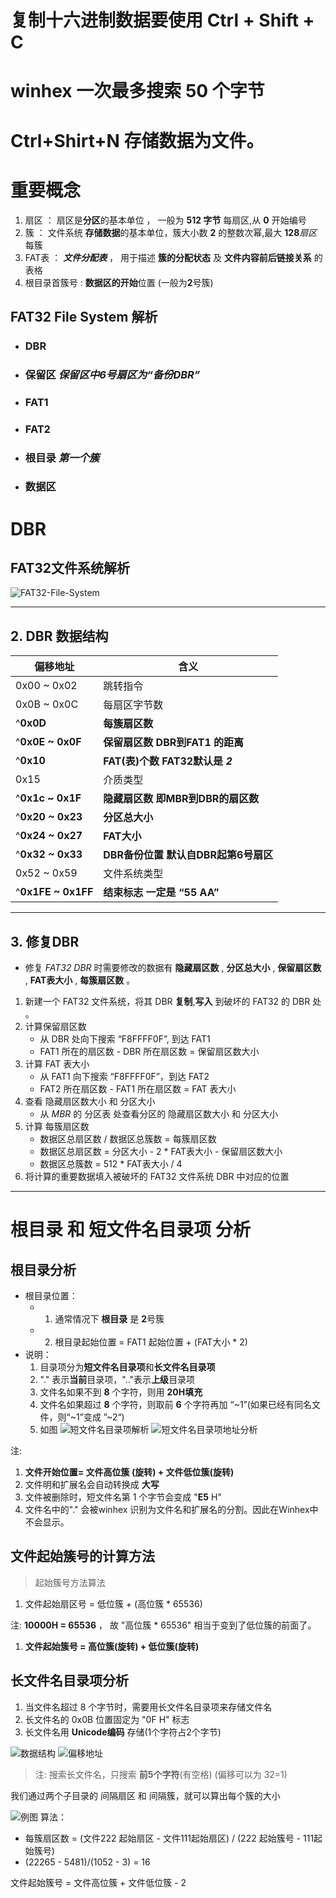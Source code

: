 # 复制十六进制数据要使用 Ctrl + Shift + C
# winhex 一次最多搜索 50 个字节
# Ctrl+Shirt+N 存储数据为文件。
# 重要概念
  1. 扇区 ： 扇区是**分区**的基本单位 ， 一般为 **512 字节** 每扇区,从 **0** 开始编号
  2. 簇 ： 文件系统 **存储数据**的基本单位，簇大小数 **2** 的整数次幂,最大 **128**_扇区_ 每簇
  3. FAT表 ： _**文件分配表**_ ， 用于描述 **簇的分配状态** 及 **文件内容前后链接关系** 的表格
  4. 根目录首簇号 : **数据区的开始**位置 (一般为**2**号簇)

 ## FAT32 File System 解析
  - ### DBR
  - ### 保留区 _保留区中6号扇区为“备份DBR”_
  - ### FAT1
  - ### FAT2
  - ### 根目录 _**第一个簇**_
  - ### 数据区
# DBR
  ## FAT32文件系统解析
  ![FAT32-File-System](./images/FAT32/FAT32-1.png)
  ___
## 2. DBR 数据结构
| 偏移地址  | 含义  |
|  ----  | ----  |
| 0x00 ~ 0x02 | 跳转指令 |
| 0x0B ~ 0x0C | 每扇区字节数 |
| ^**0x0D** | **每簇扇区数** |
| ^**0x0E ~ 0x0F**| **保留扇区数 DBR到FAT1 的距离** |
| ^**0x10** | **FAT(表)个数** **FAT32默认是** **_2_** |
| 0x15 | 介质类型 |
| ^**0x1c ~ 0x1F**| **隐藏扇区数 即MBR到DBR的扇区数** |
| ^**0x20 ~ 0x23**| **分区总大小** |
| ^**0x24 ~ 0x27**| **FAT大小** |
| ^**0x32 ~ 0x33**| **DBR备份位置 默认自DBR起第6号扇区** |
| 0x52 ~ 0x59| 文件系统类型 |
| ^**0x1FE ~ 0x1FF** | **结束标志 一定是 “55 AA”** |

---

## 3. 修复DBR
  - 修复 _FAT32 DBR_ 时需要修改的数据有 **隐藏扇区数** , **分区总大小** , **保留扇区数** , **FAT表大小** , **每簇扇区数** 。
  1. 新建一个 FAT32 文件系统，将其 DBR **复制**,**写入** 到破坏的 FAT32 的 DBR 处 。
  2. 计算保留扇区数
     - 从 DBR 处向下搜索 “F8FFFF0F”, 到达 FAT1
     - FAT1 所在的扇区数 - DBR 所在扇区数 = 保留扇区数大小
  3. 计算 FAT 表大小
     - 从 FAT1 向下搜索 “F8FFFF0F”，到达 FAT2
     - FAT2 所在扇区数 - FAT1 所在扇区数 = FAT 表大小
  4. 查看 隐藏扇区数大小 和 分区大小
     - 从 _MBR_ 的 分区表 处查看分区的 隐藏扇区数大小 和 分区大小  
  5. 计算 每簇扇区数
     - 数据区总扇区数 / 数据区总簇数 = 每簇扇区数
     - 数据区总扇区数 = 分区大小 - 2 * FAT表大小 - 保留扇区数大小
     - 数据区总簇数 = 512 * FAT表大小 / 4
  6. 将计算的重要数据填入被破坏的 FAT32 文件系统 DBR 中对应的位置
---
# 根目录 和 短文件名目录项 分析
## 根目录分析
   - 根目录位置：
      - 1. 通常情况下 **根目录** 是 **2**号簇
      - 2. 根目录起始位置 = FAT1 起始位置 + (FAT大小 * 2)
   - 说明：
       1.  目录项分为**短文件名目录项**和**长文件名目录项**
       2.  "." 表示**当前**目录项，".."表示**上级**目录项
       3.  文件名如果不到 **8** 个字符，则用 **20H填充**
       4.  文件名如果超过 **8** 个字符，则取前 **6** 个字符再加 “~1”(如果已经有同名文件，则“~1”变成 ”~2“)
       5.  如图
      ![短文件名目录项解析](./images/FAT32/FAT32-2.png)
      ![短文件名目录项地址分析](./images/FAT32/FAT32-3.png)

注:

   1. **文件开始位置= 文件高位簇 (旋转) + 文件低位簇(旋转)**
   2. 文件明和扩展名会自动转换成 **大写**
   3. 文件被删除时，短文件名第 1 个字节会变成 "**E5** H"
   4. 文件名中的"." 会被winhex 识别为文件名和扩展名的分割。因此在Winhex中不会显示。

## 文件起始簇号的计算方法

> 起始簇号方法算法

1. 文件起始扇区号 = 低位簇 + (高位簇 * 65536)

注: **10000H = 65536** ， 故 "高位簇 * 65536" 相当于变到了低位簇的前面了。

1. **文件起始簇号 = 高位簇(旋转) + 低位簇(旋转)**

## 长文件名目录项分析
1. 当文件名超过 8 个字节时，需要用长文件名目录项来存储文件名
2. 长文件名的 0x0B 位置固定为 "0F H" 标志
3. 长文件名用 **Unicode编码** 存储(1个字符占2个字节)

![数据结构](images/FAT32/FAT32-4.png)
![偏移地址](images/FAT32/FAT32-5.png)
> 注: 搜索长文件名，只搜索 **前5个字符**(有空格) (偏移可以为 32=1)


我们通过两个子目录的 间隔扇区 和 间隔簇，就可以算出每个簇的大小

![例图](images/FAT32/FAT32-6.png)
算法：
 - 每簇扇区数 = (文件222 起始扇区 - 文件111起始扇区) / (222 起始簇号 - 111起始簇号)
 - (22265 - 5481)/(1052 - 3) = 16

文件起始簇号 = 文件高位簇 + 文件低位簇 - 2 